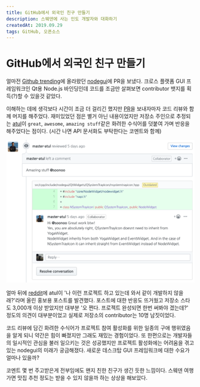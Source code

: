 ```yaml
---
title: GitHub에서 외국인 친구 만들기
description: 스웨덴에 사는 인도 개발자와 대화하기
createdAt: 2019.09.29
tags: GitHub, 오픈소스
---
```


# GitHub에서 외국인 친구 만들기

얼마전 [Github trending](https://github.com/trending)에 올라왔던 [nodegui](https://github.com/nodegui/nodegui)에 PR을 보냈다. 
크로스 플랫폼 GUI 프레임워크인 Qt용 Node.js 바인딩인데 코드를 조금만 살펴보면 contributor 뱃지를 획득(?)할 수 있을것 같았다.

이해하는 데에 생각보다 시간이 조금 더 걸리긴 했지만 [PR](https://github.com/nodegui/nodegui/pull/118)을 보내자마자 코드 리뷰와 함께 머지를 해주었다. 
재미있었던 점은 별거 아닌 내용이었지만 저장소 주인으로 추정되는 [atul](https://github.com/master-atul)이 `great`, `awesome`, `amazing stuff`같은 화려한 수식어를 덧붙여 가며 반응을 해주었다는 점이다. (시간 나면 API 문서화도 부탁한다는 코멘트와 함께)

![atul's review](/docs/images/atul-review.png)

얼마 뒤에 [reddit](https://github.com/nodegui/nodegui/pull/118)에 atul이 '나 이런 프로젝트 하고 있는데 와서 같이 개발하지 않을래?'라며 올린 홍보용 포스트를 발견했다. 포스트에 대한 반응도 뜨거웠고 저장소 스타도 3,000개 이상 받았지만 대부분 '오 쩐다. 프로젝트 완성되면 한번 써봐야 겠는데?' 정도의 의견이 대부분이었고 실제로 저장소의 contributor는 10명 남짓이었다. 

코드 리뷰에 담긴 화려한 수식어가 프로젝트 참여 활성화를 위한 일종의 구애 행위였음을 알게 되니 약간은 힘이 빠졌지만 그래도 재밌는 경험이었다. 
또 한편으로는 개발자들의 일시적인 관심을 불러 일으키는 것은 성공했지만 프로젝트 활성화에는 어려움을 겪고 있는 nodegui의 미래가 궁금해졌다. 새로운 데스크탑 GUI 프레임워크에 대한 수요가 얼마나 있을까?

코멘트 몇 번 주고받은게 전부임에도 왠지 친한 친구가 생긴 듯한 느낌이다. 스웨덴 여행 가면 맛집 추천 정도는 받을 수 있지 않을까 하는 상상을 해보았다. 

